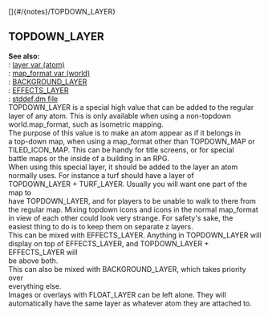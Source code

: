 []{#/{notes}/TOPDOWN_LAYER}    
## TOPDOWN_LAYER    
**See also:**    
:   [layer var (atom)](/ref/atom/var/layer.md)    
:   [map_format var (world)](/ref/world/var/map_format.md)    
:   [BACKGROUND_LAYER](/ref/%7Bnotes%7D/BACKGROUND_LAYER.md)    
:   [EFFECTS_LAYER](/ref/%7Bnotes%7D/EFFECTS_LAYER.md)    
:   [stddef.dm file](/ref/%7B%7Bappendix%7D%7D/stddef%2edm.md)    
TOPDOWN_LAYER is a special high value that can be added to the regular    
layer of any atom. This is only available when using a non-topdown    
world.map_format, such as isometric mapping.    
The purpose of this value is to make an atom appear as if it belongs in    
a top-down map, when using a map_format other than TOPDOWN_MAP or    
TILED_ICON_MAP. This can be handy for title screens, or for special    
battle maps or the inside of a building in an RPG.    
When using this special layer, it should be added to the layer an atom    
normally uses. For instance a turf should have a layer of    
TOPDOWN_LAYER + TURF_LAYER. Usually you will want one part of the map to    
have TOPDOWN_LAYER, and for players to be unable to walk to there from    
the regular map. Mixing topdown icons and icons in the normal map_format    
in view of each other could look very strange. For safety\'s sake, the    
easiest thing to do is to keep them on separate z layers.    
This can be mixed with EFFECTS_LAYER. Anything in TOPDOWN_LAYER will    
display on top of EFFECTS_LAYER, and TOPDOWN_LAYER + EFFECTS_LAYER will    
be above both.    
This can also be mixed with BACKGROUND_LAYER, which takes priority over    
everything else.    
Images or overlays with FLOAT_LAYER can be left alone. They will    
automatically have the same layer as whatever atom they are attached to.  
